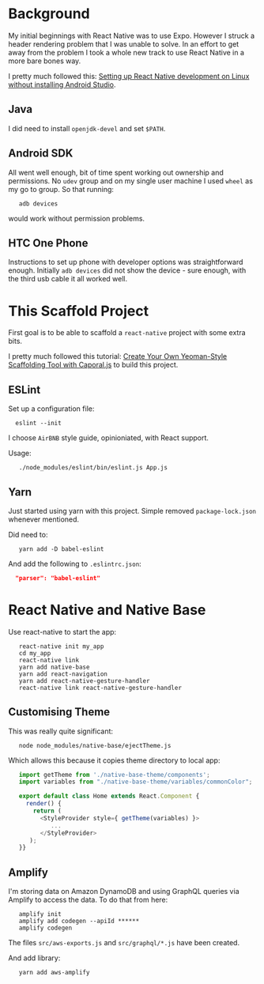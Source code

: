 # Background

My initial beginnings with React Native was to use Expo. However I struck a
header rendering problem that I was unable to solve. In an effort to get away
from the problem I took a whole new track to use React Native in a more bare
bones way.

I pretty much followed this: [Setting up React Native development on Linux
without installing Android Studio](https://medium.com/@khairold/setting-up-react-native-on-linux-without-android-studio-a65f3e011bbb>).

## Java

I did need to install `openjdk-devel` and set `$PATH`.

## Android SDK

All went well enough, bit of time spent working out ownership and permissions.
No `udev` group and on my single user machine I used `wheel` as my go to group. So that running:

```shell
   adb devices
```

would work without permission problems.


## HTC One Phone

Instructions to set up phone with developer options was straightforward enough.
Initially `adb devices` did not show the device - sure enough, with the third
usb cable it all worked well.

# This Scaffold Project

First goal is to be able to scaffold a `react-native` project with some extra bits.

I pretty much followed this tutorial: [Create Your Own Yeoman-Style Scaffolding Tool
with Caporal.js](https://www.sitepoint.com/scaffolding-tool-caporal-js/) to
build this project.

## ESLint

Set up a configuration file:

```shell
  eslint --init
```

I choose `AirBNB` style guide, opinioniated, with React support.

Usage:

```shell
   ./node_modules/eslint/bin/eslint.js App.js
```

## Yarn

Just started using yarn with this project. Simple removed `package-lock.json` whenever mentioned.

Did need to:

```shell
   yarn add -D babel-eslint
```

And add the following to `.eslintrc.json`:

```json
  "parser": "babel-eslint"
```

# React Native and Native Base

Use react-native to start the app:

```shell
   react-native init my_app
   cd my_app
   react-native link
   yarn add native-base
   yarn add react-navigation
   yarn add react-native-gesture-handler
   react-native link react-native-gesture-handler
```

## Customising Theme

This was really quite significant:

```shell
   node node_modules/native-base/ejectTheme.js
```

Which allows this because it copies theme directory to local app:

```javascript
   import getTheme from './native-base-theme/components';
   import variables from "./native-base-theme/variables/commonColor";

   export default class Home extends React.Component {
     render() {
       return (
         <StyleProvider style={ getTheme(variables) }>
            ...
         </StyleProvider>
      );
   }}
```

## Amplify

I'm storing data on Amazon DynamoDB and using GraphQL queries via Amplify to
access the data. To do that from here:

```shell
   amplify init
   amplify add codegen --apiId ******
   amplify codegen
```

The files `src/aws-exports.js` and `src/graphql/*.js` have been created.

And add library:

```shell
   yarn add aws-amplify
```
